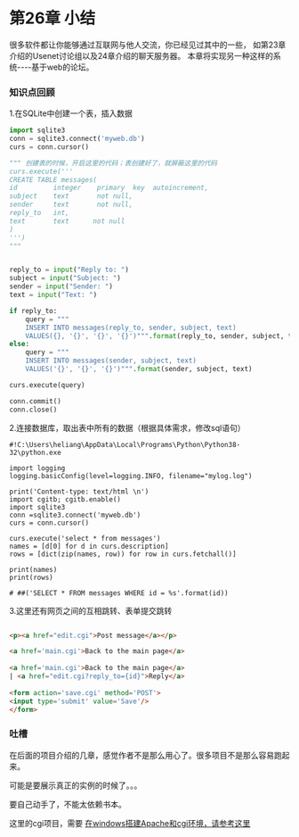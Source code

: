# 第26章 小结

很多软件都让你能够通过互联网与他人交流，你已经见过其中的一些，
如第23章介绍的Usenet讨论组以及24章介绍的聊天服务器。
本章将实现另一种这样的系统----基于web的论坛。


### 知识点回顾


1.在SQLite中创建一个表，插入数据

```Python
import sqlite3
conn = sqlite3.connect('myweb.db')
curs = conn.cursor()

""" 创建表的时候，开启这里的代码；表创建好了，就屏蔽这里的代码
curs.execute('''
CREATE TABLE messages(
id         integer    primary  key  autoincrement,
subject    text       not null, 
sender     text       not null,
reply_to   int,
text       text      not null
)
''')
"""


reply_to = input("Reply to: ")
subject = input("Subject: ")
sender = input("Sender: ")
text = input("Text: ")

if reply_to:
    query = """
    INSERT INTO messages(reply_to, sender, subject, text)
    VALUES({}, '{}', '{}', '{}')""".format(reply_to, sender, subject, text)
else:
    query = """
    INSERT INTO messages(sender, subject, text)
    VALUES('{}', '{}', '{}')""".format(sender, subject, text)

curs.execute(query)

conn.commit()
conn.close()

```


2.连接数据库，取出表中所有的数据（根据具体需求，修改sql语句）

```
#!C:\Users\heliang\AppData\Local\Programs\Python\Python38-32\python.exe

import logging
logging.basicConfig(level=logging.INFO, filename="mylog.log")

print('Content-type: text/html \n')
import cgitb; cgitb.enable()
import sqlite3
conn =sqlite3.connect('myweb.db')
curs = conn.cursor()

curs.execute('select * from messages')
names = [d[0] for d in curs.description]
rows = [dict(zip(names, row)) for row in curs.fetchall()]

print(names)
print(rows)

# ##('SELECT * FROM messages WHERE id = %s'.format(id))

```

3.这里还有网页之间的互相跳转、表单提交跳转


```html

<p><a href="edit.cgi">Post message</a></p>

<a href='main.cgi'>Back to the main page</a>
   
<a href='main.cgi'>Back to the main page</a>
| <a href="edit.cgi?reply_to={id}">Reply</a>  
   
<form action='save.cgi' method='POST'>
<input type='submit' value='Save'/>
</form>

```

### 吐槽

在后面的项目介绍的几章，感觉作者不是那么用心了。很多项目不是那么容易跑起来。

可能是要展示真正的实例的时候了。。。

要自己动手了，不能太依赖书本。

这里的cgi项目，需要 [在windows搭建Apache和cgi环境，请参考这里](https://www.cnblogs.com/music-liang/p/11846268.html)


